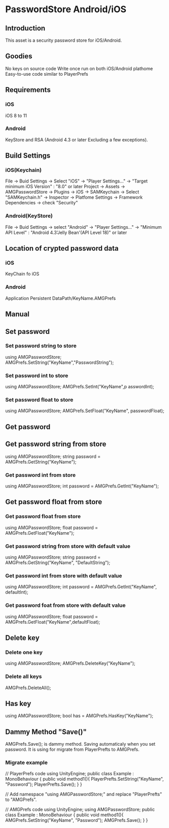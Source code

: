 # PasswordStore Android/iOS

## Introduction
This asset is a security password store for iOS/Android.
## Goodies
No keys on source code
Write once run on both iOS/Android plathome
Easy-to-use code similar to PlayerPrefs

## Requirements
### iOS
iOS 8 to 11
### Android
KeyStore and RSA (Android 4.3 or later Excluding a few exceptions).

## Build Settings
### iOS(Keychain)
File -> Buid Settings -> Select "iOS" -> "Player Settings..." -> "Target minimum iOS Version" : "8.0" or later
Project -> Assets -> AMGPasswordStore -> Plugins -> iOS -> SAMKeychain -> Select "SAMKeychain.h" -> Inspector  -> Platfome Settings -> Framework Dependencies -> check "Security"

### Android(KeyStore)
File -> Buid Settings -> select "Android" -> "Player Settings..." -> "Minimum API Level" : "Android 4.3'Jelly Bean'(API Level 18)" or later 

## Location of crypted password data
### iOS
KeyChain fo iOS
### Android
Application Persistent DataPath/KeyName.AMGPrefs

## Manual
## Set password
### Set password string to store
using AMGPasswordStore;
AMGPrefs.SetString("KeyName","PasswordString");

### Set password int to store
using AMGPasswordStore;
AMGPrefs.SetInt("KeyName",p asswordInt);

### Set password float to store
using AMGPasswordStore;
AMGPrefs.SetFloat("KeyName", passwordFloat);

## Get password
## Get password string from store
using AMGPasswordStore;
string password = AMGPrefs.GetString("KeyName");

### Get password int from store
using AMGPasswordStore;
int password = AMGPrefs.GetInt("KeyName");

## Get password float from store
### Get password float from store
using AMGPasswordStore;
float password = AMGPrefs.GetFloat("KeyName");

### Get password string from store with default value
using AMGPasswordStore;
string password = AMGPrefs.GetString("KeyName", "DefaultString");

### Get password int from store with default value
using AMGPasswordStore;
int password = AMGPrefs.GetInt("KeyName", defaultInt);

### Get password foat from store with default value
using AMGPasswordStore;
float password = AMGPrefs.GetFloat("KeyName",defaultFloat);

## Delete key
### Delete one key
using AMGPasswordStore;
AMGPrefs.DeleteKey("KeyName");

### Delete all keys
AMGPrefs.DeleteAll();

## Has key
using AMGPasswordStore;
bool has = AMGPrefs.HasKey("KeyName");

## Dammy Method "Save()"
AMGPrefs.Save(); is dammy method.
Saving automaticaly when you set password.
It is using for migrate from PlayerPrefts to AMGPrefs.

### Migrate example
// PlayerPrefs code
using UnityEngine;
public class Example : MonoBehaviour {
    public void method1(){
        PlayerPrefts.SetString("KeyName", "Password");
        PlayerPrefts.Save();
    }
}

// Add namespace "using AMGPasswordStore;" and replace "PlayerPrefts" to "AMGPrefs".

// AMGPrefs code
using UnityEngine;
using AMGPasswordStore;
public class Example : MonoBehaviour {
    public void method1(){
        AMGPrefs.SetString("KeyName", "Password");
        AMGPrefs.Save();
    }
}

